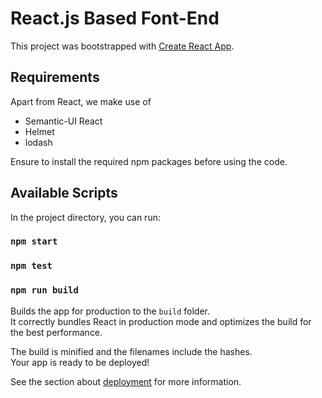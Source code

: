 # React.js Based Font-End

This project was bootstrapped with [Create React App](https://github.com/facebook/create-react-app).

## Requirements
Apart from React, we make use of
- Semantic-UI React
- Helmet
- lodash

Ensure to install the required npm packages before using the code.

## Available Scripts

In the project directory, you can run:

### `npm start`
### `npm test`
### `npm run build`

Builds the app for production to the `build` folder.\
It correctly bundles React in production mode and optimizes the build for the best performance.

The build is minified and the filenames include the hashes.\
Your app is ready to be deployed!

See the section about [deployment](https://facebook.github.io/create-react-app/docs/deployment) for more information.